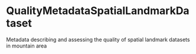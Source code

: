 # QualityMetadataSpatialLandmarkDataset
Metadata describing and assessing the quality of spatial landmark datasets in mountain area
